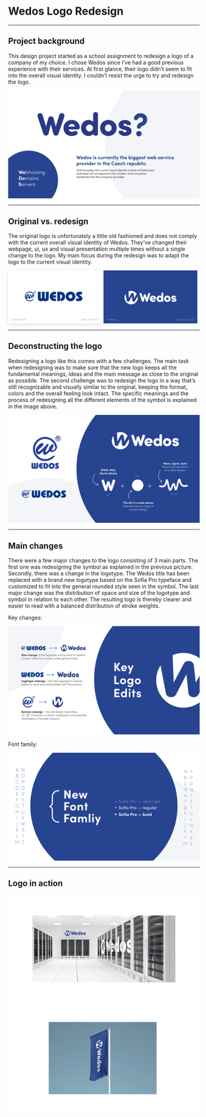 # Wedos Logo Redesign

---

## **Project background**<br>
This design project started as a school assignment to redesign a logo of a company of my choice. I chose Wedos since I’ve had a good previous experience with their services. At first glance, their logo didn’t seem to fit into the overall visual identity. I couldn’t resist the urge to try and redesign the logo.

![Placeholder](img/00_intro.png)

---

## **Original vs. redesign**<br>
The original logo is unfortunately a little old fashioned and does not comply with the current overall visual identity of Wedos. They've changed their webpage, ui, ux and visual presentation multiple times without a single change to the logo. My main focus during the redesign was to adapt the logo to the current visual identity.

<p float="left">
  <img style="box-shadow: rgba(99, 99, 99, 0.2) 0px 2px 8px 0px;" src="img/01_before.png" alt="drawing" width="49%"/>
  <img src="img/02_after.png" alt="drawing" width="49%"/>
</p>

---

## **Deconstructing the logo**<br>
Redesigning a logo like this comes with a few challenges. The main task when redesigning was to make sure that the new logo keeps all the fundamental meanings, ideas and the main message as close to the original as possible. The second challenge was to redesign the logo in a way that’s still recognizable and visually similar to the original, keeping the format, colors and the overall feeling look intact.
The specific meanings and the process of redesigning all the different elements of the symbol is explained in the image above.


![Placeholder](img/03_detail.png)

---

## **Main changes**<br>
There were a few major changes to the logo consisting of 3 main parts. The first one was redesigning the symbol as explained in the previous picture. Secondly, there was a change in the logotype. The Wedos title has been replaced with a brand new logotype based on the Sofia Pro typeface and customized to fit into the general rounded style seen in the symbol. The last major change was the distribution of space and size of the logotype and symbol in relation to each other. The resulting logo is thereby clearer and easier to read with a balanced distribution of stroke weights.<br>

Key changes:

![Placeholder](img/04_changes.png)

Font family:

![Placeholder](img/05_font.png)

---

## **Logo in action**<br>

![Placeholder](img/05_mockup_1.png)
![Placeholder](img/06_mockup_2.png)
